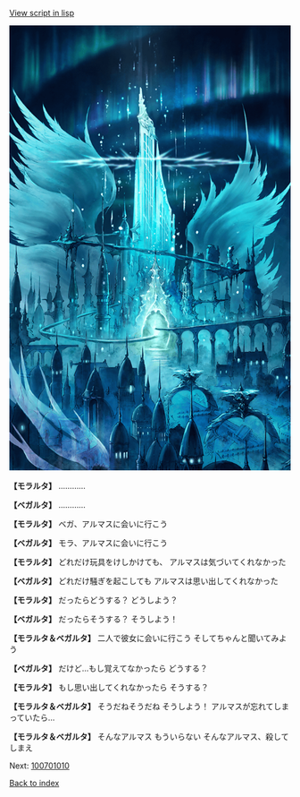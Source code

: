 [View script in lisp](../scripts/100700000.txt)

![400_angel_castle_night.png](../images/backgrounds/400_angel_castle_night.png)

**【モラルタ】**
…………

**【ベガルタ】**
…………

**【モラルタ】**
ベガ、アルマスに会いに行こう

**【ベガルタ】**
モラ、アルマスに会いに行こう

**【モラルタ】**
どれだけ玩具をけしかけても、
アルマスは気づいてくれなかった

**【ベガルタ】**
どれだけ騒ぎを起こしても
アルマスは思い出してくれなかった

**【モラルタ】**
だったらどうする？
どうしよう？

**【ベガルタ】**
だったらそうする？
そうしよう！

**【モラルタ＆ベガルタ】**
二人で彼女に会いに行こう
そしてちゃんと聞いてみよう

**【ベガルタ】**
だけど…もし覚えてなかったら
どうする？

**【モラルタ】**
もし思い出してくれなかったら
そうする？

**【モラルタ＆ベガルタ】**
そうだねそうだね
そうしよう！
アルマスが忘れてしまっていたら…

**【モラルタ＆ベガルタ】**
そんなアルマス
もういらない
そんなアルマス、殺してしまえ

Next: [100701010](100701010.md)

[Back to index](index.md)
